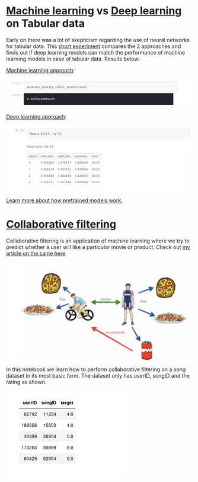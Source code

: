 # [Machine learning](https://github.com/dipam7/fastai/blob/master/deep_learning/course1/lesson4/ml-on-tabular-data.ipynb) vs [Deep learning](https://github.com/dipam7/fastai/blob/master/deep_learning/course1/lesson4/dl-on-tabular-data-using-fastai.ipynb) on Tabular data

Early on there was a lot of skepticism regarding the use of neural networks for tabular data. This [short experiment](https://medium.com/code-heroku/ml-vs-dl-for-tabular-data-8ae2992980eb) compares the 2 approaches and finds out if deep learning models can match the performance of machine learning models in case of tabular data. Results below:

[Machine learning approach](https://github.com/dipam7/fastai/blob/master/deep_learning/course1/lesson4/ml-on-tabular-data.ipynb):

![Sample image](https://github.com/dipam7/fastai/blob/master/deep_learning/course1/lesson4/images/image_10.png)

[Deep learning approach](https://github.com/dipam7/fastai/blob/master/deep_learning/course1/lesson4/dl-on-tabular-data-using-fastai.ipynb):

![Sample image](https://github.com/dipam7/fastai/blob/master/deep_learning/course1/lesson4/images/image_11.png)


[Learn more about how pretrained models work.](https://becominghuman.ai/how-do-pretrained-models-work-11fe2f64eaa2)

# [Collaborative filtering](https://github.com/dipam7/fastai/blob/master/deep_learning/course1/lesson4/collaborative-filtering-with-fastai.ipynb)

Collaborative filtering is an application of machine learning where we try to predict whether a user will like a particular movie or product. Check out [my article on the same here](https://medium.com/@dipam44/collaborative-filtering-using-fastai-a2ec5a2a4049).

![Sample image](https://github.com/dipam7/fastai/blob/master/deep_learning/course1/lesson4/images/image_12.png)

In this notebook we learn how to perform collaborative filtering on a song dataset in its most basic form. The dataset only has userID, songID and the rating as shown.

![Sample image](https://github.com/dipam7/fastai/blob/master/deep_learning/course1/lesson4/images/image_13.png)
